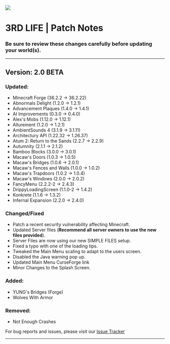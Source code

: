[![](https://www.bisecthosting.com/images/CF/3rd_Life/BH_3L_PromoCard.png)](https://bisecthosting.com/AMPZ)

# 3RD LIFE | Patch Notes
### Be sure to review these changes carefully before updating your world(s).

---

## Version: 2.0 BETA

### Updated:
+ Minecraft Forge (36.2.2 → 36.2.22)
+ Abnormals Delight (1.2.0 → 1.2.1)
+ Advancement Plaques (1.4.0 → 1.4.1)
+ AI Improvements (0.3.0 → 0.4.0)
+ Alex's Mobs (1.12.0 → 1.12.1)
+ Allurement (1.2.0 → 1.2.1)
+ AmbientSounds 4 (3.1.9 → 3.1.11)
+ Architectury API (1.22.32 → 1.26.37)
+ Atum 2: Return to the Sands (2.2.7 → 2.2.9)
+ Autumnity (2.1.1 → 2.1.2)
+ Bamboo Blocks (3.0.0 → 3.0.1)
+ Macaw's Doors (1.0.3 → 1.0.5)
+ Macaw's Bridges (1.0.6 → 2.0.1)
+ Macaw's Fences and Walls (1.0.0 → 1.0.2)
+ Macaw's Trapdoors (1.0.2 → 1.0.4)
+ Macaw's Windows (2.0.0 → 2.0.2)
+ FancyMenu (2.2.2-2 → 2.4.3)
+ DrippyLoadingScreen (1.1.0-2 → 1.4.2)
+ Konkrete (1.1.6 → 1.3.2)
+ Infernal Expansion (2.2.0 → 2.4.0)

### Changed/Fixed
+ Patch a recent security vulnerability affecting Minecraft.
+ Updated Server files (**Recommend all server owners to use the new files provided**).
+ Server Files are now using our new SIMPLE FILES setup.
+ Fixed a typo with one of the loading tips.
+ Tweaked the Main Menu scaling to adapt to the users screen.
+ Disabled the Java warning pop up.
+ Updated Main Menu CurseForge link
+ Minor Changes to the Splash Screen.

### Added:
+ YUNG's Bridges (Forge)
+ Wolves With Armor

### Removed:
+ Not Enough Crashes

For bug reports and issues, please visit our [Issue Tracker](https://github.com/AMPZNetwork/3RD-LIFE)

---
